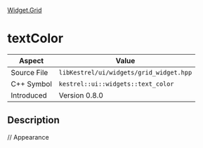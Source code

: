 [Widget.Grid](index)
# textColor
| Aspect | Value |
| --- | --- |
| Source File | `libKestrel/ui/widgets/grid_widget.hpp` |
| C++ Symbol | `kestrel::ui::widgets::text_color` |
| Introduced | Version 0.8.0 |
## Description
// Appearance
